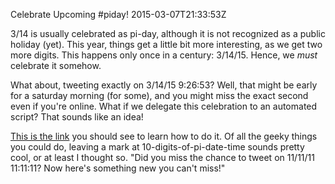Celebrate Upcoming #piday!
2015-03-07T21:33:53Z

3/14 is usually celebrated as pi-day, although it is not recognized as a public holiday (yet). This year, things get a little bit more interesting, as we get two more digits. This happens only once in a century: 3/14/15. Hence, we *must* celebrate it somehow.

What about, tweeting exactly on 3/14/15 9:26:53? Well, that might be early for a saturday morning (for some), and you might miss the exact second even if you're online. What if we delegate this celebration to an automated script? That sounds like an idea!

[This is the link](https://github.com/kyzn/Auto-Tweet-on-piday) you should see to learn how to do it. Of all the geeky things you could do, leaving a mark at 10-digits-of-pi-date-time sounds pretty cool, or at least I thought so. "Did you miss the chance to tweet on 11/11/11 11:11:11? Now here's something new you can't miss!"
